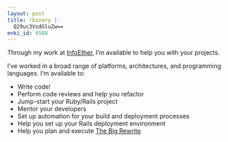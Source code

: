 ```yaml
---
layout: post
title: !binary |-
  Q29uc3VsdGluZw==
enki_id: 4588
---
```


Through my work at [InfoEther](http://infoether.com), I’m available to
help you with your projects.

I’ve worked in a broad range of platforms, architectures, and
programming languages. I’m available to:

-   Write code!
-   Perform code reviews and help you refactor
-   Jump-start your Ruby/Rails project
-   Mentor your developers
-   Set up automation for your build and deployment processes
-   Help you set up your Rails deployment environment
-   Help you plan and execute [The Big
    Rewrite](/blog/2006/12/27/the-big-rewrite)

